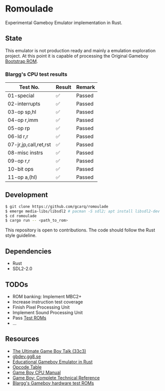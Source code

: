 # Romoulade

Experimental Gameboy Emulator implementation in Rust.


## State

This emulator is not production ready and mainly a emulation exploration project.
At this point it is capable of processing the Original Gameboy [Bootstrap ROM](https://gbdev.gg8.se/wiki/articles/Gameboy_Bootstrap_ROM).


### Blargg's CPU test results

| Test No.              | Result  | Remark           |
| --------------------- | ------- | ---------------- |
| 01-special            | ✅      | Passed           |
| 02-interrupts         | ✅      | Passed           |
| 03-op sp,hl           | ✅      | Passed           |
| 04-op r,imm           | ✅      | Passed           |
| 05-op rp              | ✅      | Passed           |
| 06-ld r,r             | ✅      | Passed           |
| 07-jr,jp,call,ret,rst | ✅      | Passed           |
| 08-misc instrs        | ✅      | Passed           |
| 09-op r,r             | ✅      | Passed           |
| 10-bit ops            | ✅      | Passed           |
| 11-op a,(hl)          | ✅      | Passed           |


## Development

```sh
$ git clone https://github.com/gcarq/romoulade
$ emerge media-libs/libsdl2 # pacman -S sdl2; apt install libsdl2-dev
$ cd romoulade
$ cargo run -- <path_to_rom>
```

This repository is open to contributions.
The code should follow the Rust style guideline.


## Dependencies

* Rust
* SDL2-2.0

## TODOs

 - ROM banking: Implement MBC2+
 - Increase instruction test coverage
 - Finish Pixel Processing Unit
 - Implement Sound Processing Unit
 - Pass [Test ROMs](https://gbdev.gg8.se/files/roms/blargg-gb-tests/)
 - ...


## Resources

* [The Ultimate Game Boy Talk (33c3)](https://www.youtube.com/watch?v=HyzD8pNlpwI)
* [gbdev.gg8.se](https://gbdev.gg8.se/)
* [Educational Gameboy Emulator in Rust](https://github.com/rylev/DMG-01)
* [Opcode Table](https://izik1.github.io/gbops/)
* [Game Boy CPU Manual](http://marc.rawer.de/Gameboy/Docs/GBCPUman.pdf)
* [Game Boy: Complete Technical Reference](https://gekkio.fi/files/gb-docs/gbctr.pdf)
* [Blargg's Gameboy hardware test ROMs](https://github.com/retrio/gb-test-roms)
